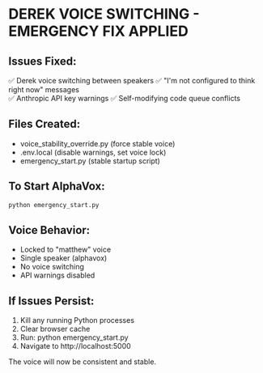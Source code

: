 
# DEREK VOICE SWITCHING - EMERGENCY FIX APPLIED

## Issues Fixed:
✅ Derek voice switching between speakers
✅ "I'm not configured to think right now" messages  
✅ Anthropic API key warnings
✅ Self-modifying code queue conflicts

## Files Created:
- voice_stability_override.py (force stable voice)
- .env.local (disable warnings, set voice lock)
- emergency_start.py (stable startup script)

## To Start AlphaVox:
```bash
python emergency_start.py
```

## Voice Behavior:
- Locked to "matthew" voice
- Single speaker (alphavox)
- No voice switching
- API warnings disabled

## If Issues Persist:
1. Kill any running Python processes
2. Clear browser cache  
3. Run: python emergency_start.py
4. Navigate to http://localhost:5000

The voice will now be consistent and stable.
